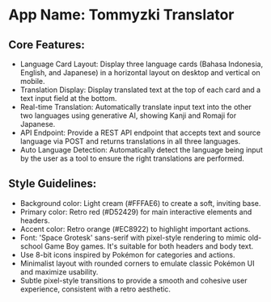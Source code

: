 # **App Name**: Tommyzki Translator

## Core Features:

- Language Card Layout: Display three language cards (Bahasa Indonesia, English, and Japanese) in a horizontal layout on desktop and vertical on mobile.
- Translation Display: Display translated text at the top of each card and a text input field at the bottom.
- Real-time Translation: Automatically translate input text into the other two languages using generative AI, showing Kanji and Romaji for Japanese.
- API Endpoint: Provide a REST API endpoint that accepts text and source language via POST and returns translations in all three languages.
- Auto Language Detection: Automatically detect the language being input by the user as a tool to ensure the right translations are performed.

## Style Guidelines:

- Background color: Light cream (#FFFAE6) to create a soft, inviting base.
- Primary color: Retro red (#D52429) for main interactive elements and headers.
- Accent color: Retro orange (#EC8922) to highlight important actions.
- Font: 'Space Grotesk' sans-serif with pixel-style rendering to mimic old-school Game Boy games. It's suitable for both headers and body text.
- Use 8-bit icons inspired by Pokémon for categories and actions.
- Minimalist layout with rounded corners to emulate classic Pokémon UI and maximize usability.
- Subtle pixel-style transitions to provide a smooth and cohesive user experience, consistent with a retro aesthetic.